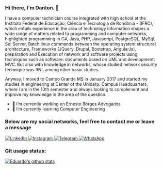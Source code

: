 ### Hi there, I'm Danton. 👋

I have a computer technician course integrated with high school at the Instituto Federal de Educação, Ciência e Tecnologia de Rondônia - (IFRO), which entails experience in the area of technology information shapes a wide range of matters related to programming and computer networks, highlighted programming in C#, Java, PHP, Javascript, PostgreSQL, MySql, Sql Server, Batch linux commands between the operating system structural architecture, Frameworks (JQuery, Drupal, Bootstrap, AngularJs), preparation and Execution of network and software projects using techniques such as software: documents based on UML and development: MVC. But also with knowledge in networks, whose studied network security technique was RNI, among other basic studies.

Anyway, I moved to Campo Grande MS in January 2017 and started my studies in engineering at Center of the Uniderp. Campus Headquarters, where I am in the 10th semester and always looking to complement and improve my knowledge in the area of the question.

- 🔭 I’m currently working on Ernesto Borges Advogados
- 🌱 I’m currently learning Computer Engineering



### Below are my social networks, feel free to contact me or leave a message

<a href="https://www.linkedin.com/in/danton-issler-rodrigues-8ba01a115/" target="_blank">
  <img alt="LinkedIn" src="https://img.shields.io/badge/linkedin-%230077B5.svg?style=for-the-badge&logo=linkedin&logoColor=white"/>
</a>  
<a href="https://www.instagram.com/dantonisslerrod/" target="_blank">
  <img alt="Instagram" src="https://img.shields.io/badge/Instagram-%23E4405F.svg?style=for-the-badge&logo=Instagram&logoColor=white"/>
</a>
<a href="https://t.me/DantonIssler" target="_blank">
  <img alt="Telegram" src="https://img.shields.io/badge/Telegram-2CA5E0?style=for-the-badge&logo=telegram&logoColor=white" />
</a>
<a href="https://api.whatsapp.com/send?phone=556792466935">
  <img alt="WhatsApp" src="https://img.shields.io/badge/WhatsApp-25D366?style=for-the-badge&logo=whatsapp&logoColor=white"/>
</a>

### Git usage status:
[![Eduardo's github stats](https://github-readme-stats.vercel.app/api?username=eduardoranzzani&theme=dark&show_icons=true&count_private=true)](https://github.com/eduardoranzzani)


<!--
**dantonissler/dantonissler** is a ✨ _special_ ✨ repository because its `README.md` (this file) appears on your GitHub profile.

Here are some ideas to get you started:

- 🔭 I’m currently working on ...
- 🌱 I’m currently learning ...
- 👯 I’m looking to collaborate on ...
- 🤔 I’m looking for help with ...
- 💬 Ask me about ...
- 📫 How to reach me: ...
- 😄 Pronouns: ...
- ⚡ Fun fact: ...
-->

